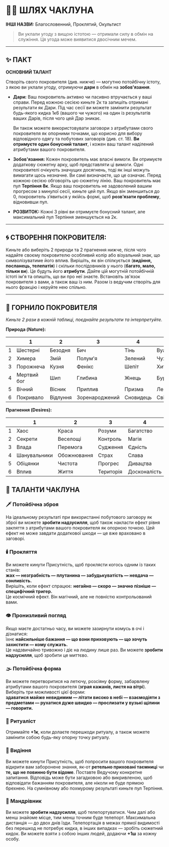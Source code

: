 # 🧙‍♂️ ШЛЯХ ЧАКЛУНА

**ІНШІ НАЗВИ:** Благословенний, Проклятий, Окультист  

> Ви уклали угоду з вищою істотою — отримали силу в обмін на служіння. Ця угода може виявитися двосічним мечем.

---

## ✨ ПАКТ
**ОСНОВНИЙ ТАЛАНТ**

Створіть свого покровителя (див. нижче) — могутню потойбічну істоту, з якою ви уклали угоду, отримуючи **дари** в обмін на **зобов'язання**.

- **Дари:** Ваш покровитель активно чи пасивно втручається у ваші справи. Перед кожною сесією киньте 2к та запишіть отримані результати як Дари. Під час сесії ви можете замінити результат будь-якого кидка 1к6 (вашого чи чужого) на один із результатів ваших Дарів, після чого цей Дар зникає.

  Ви також можете використовувати заговори з атрибутами свого покровителя як опорними точками, що корисно для вибору відповідного одягу та побутових заговорів (див. ст. 18). **Ви отримуєте один бонусний талант**, і кожен ваш талант наділений атрибутами вашого покровителя.

- **Зобов'язання:** Кожен покровитель має власні вимоги. Ви отримуєте додаткову сюжетну арку, щоб представляти ці вимоги. Одні покровителі очікують значущих досягнень, тоді як інші можуть вимагати щось незначне. Ви самі визначаєте, що це означає. Перед кожною сесією обговоріть цю сюжетну лінію. Ваш покровитель має пул **Терпіння 8к**. Якщо ваш покровитель не задоволений вашим прогресом з минулої сесії, киньте цей пул. Якщо він зменшиться до 0, покровитель з’явиться у якійсь формі, щоб **розв’язати проблему**, відновивши пул.

- **РОЗВИТОК:** Кожні 3 рівні ви отримуєте бонусний талант, але максимальний пул Терпіння зменшується на 2к.

---

## 🌀 СТВОРЕННЯ ПОКРОВИТЕЛЯ:
Киньте або виберіть 2 природи та 2 прагнення нижче, після чого надайте своєму покровителю особливий колір або візуальний знак, що символізуватиме його вплив. Вирішіть, як він спілкується (**видіння, посланець, телепатія**) і скільки послідовників у нього (**багато, мало, тільки ви**). Це будуть його **атрибути**. Дайте цій могутній потойбічній істоті ім'я та опишіть, що ви про неї знаєте. Встановіть зв'язок покровителя з вами, а також ваш із ним. Разом із ведучим створіть для нього фракцію і керуйте нею спільно.

---

## 🎲 ГОРНИЛО ПОКРОВИТЕЛЯ
_Киньте 2 рази в кожній таблиці, поєднайте результати та інтерпретуйте._

**Природа (Nature):**

|   | 1          | 2          | 3         | 4          | 5         | 6          |
|---|------------|------------|-----------|------------|-----------|------------|
| 1 | Шестерні   | Безодня    | Бич       | Тінь       | Вуаль     | Порожнеча  |
| 2 | Химера     | Змій       | Полум'я   | Зелений    | Чужинець  | Баланс     |
| 3 | Порожнеча  | Кузня      | Фенікс    | Шепіт      | Хитрун    | Демон      |
| 4 | Мертвий бог| Шип        | Глибина   | Жнець       | Буря      | Шторм      |
| 5 | Вічний     | Вісник     | Приплив   | Призма     | Левіафан  | Дракон     |
| 6 | Покривало  | Відлуння   | Зоренароджений | Сновидець | Світло | Тінь      |

**Прагнення (Desires):**

|   | 1            | 2           | 3           | 4           | 5             | 6          |
|---|--------------|-------------|-------------|-------------|---------------|------------|
| 1 | Хаос         | Краса       | Розуми      | Багатство   | Рідкості      | Руйнування |
| 2 | Секрети      | Веселощі    | Контроль    | Магія       | Усе           | Монументи  |
| 3 | Влада        | Перемога    | Судження    | Єдність     | Душі          | Біомаса    |
| 4 | Шанувальники | Обожнювання | Страх       | Слава       | Помста        | Знання     |
| 5 | Обіцянки     | Чистота     | Прогрес     | Дивацтва    | Правда        | Скарби     |
| 6 | Вплив        | Життя       | Територія   | Досконалість| Порядок       | Ентропія   |

## 🔮 ТАЛАНТИ ЧАКЛУНА

### 🗡️ Потойбічна зброя
На ідеальному результаті при використанні побутового заговору як зброї ви можете **зробити надзусилля**, щоб також накласти ефект рівня закляття з атрибутами вашого покровителя як опорною точкою. Цей ефект не може завдати додаткової шкоди — це вже враховано в заговорі.

### 🕯️ Прокляття
Ви можете кинути Присутність, щоб проклясти когось одним із таких станів:  
**жах — незграбність — плутанина — забудькуватість — невдача — сонливість.**  
Вирішіть, коли ефект спрацює: **негайно — скоро — значно пізніше — специфічний тригер.**  
Це космічний ефект. Він магічний, але не повністю контрольований вами.

### 👁️ Пронизливий погляд
Якщо маєте достатньо часу, ви можете зазирнути комусь в очі і дізнатися:  
їхнє **найсильніше бажання — що вони приховують — що хочуть захистити — кому служать.**  
Це надзвичайно тривожно і діє на людину лише раз. Ви можете **зробити надзусилля**, щоб зробити це миттєво.

### 🌫️ Потойбічна форма
Ви можете перетворитися на летючу, розсіяну форму, забарвлену атрибутами вашого покровителя (**зграя кажанів, листя на вітрі**). Виберіть три можливості цієї форми:  
**здаватися майже невидимим — літати високо в небі — взаємодіяти з предметами — рухатися дуже швидко — прослизати у вузькі щілини — говорити.**

### 📜 Ритуаліст
Отримайте **+1к**, коли долаєте перешкоди ритуалу, а також можете замінити собою будь-яку опорну точку ритуалу.

### 🌌 Видіння
Ви можете кинути Присутність, щоб попросити вашого покровителя відкрити вам заборонене знання, як-от **ретельно приховані таємниці** чи **те, що не повинно бути відоме**. Поставте Ведучому конкретне запитання. Відповідь може бути загадковою або викривленою, щоб відповідати бажанням покровителя, але ніколи не буде прямою брехнею. На сумнівному або похмурому результаті киньте пул Терпіння.

### 🚪 Мандрівник
Ви можете **зробити надзусилля**, щоб телепортуватися. Чим далі або менш знайоме місце, тим менш точним буде телепорт. Максимальна дистанція — до двох днів їзди. Телепортація в межах прямої видимості без перешкод не потребує кидка, в інших випадках — зробіть сюжетний кидок. Ви можете взяти з собою інших людей, додаючи **+1ш** за кожну особу.
